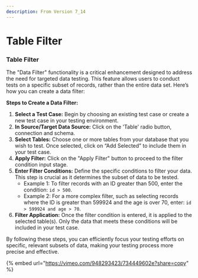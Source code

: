 ```yaml
---
description: From Version 7_14
---
```


# Table Filter

### Table Filter

The "Data Filter" functionality is a critical enhancement designed to address the need for targeted data testing. This feature allows users to conduct tests on a specific subset of records, rather than the entire data set. Here’s how you can create a data filter:

**Steps to Create a Data Filter:**

1. **Select a Test Case:** Begin by choosing an existing test case or create a new test case in your testing environment.
2. **In Source/Target Data Source:** Click on the 'Table' radio button, connection and schema.
3. **Select Tables:** Choose one or more tables from your database that you wish to test. Once selected, click on “Add Selected” to include them in your test case.
4. **Apply Filter:** Click on the "Apply Filter" button to proceed to the filter condition input stage.
5. **Enter Filter Conditions:** Define the specific conditions to filter your data. This step is crucial as it determines the subset of data to be tested.
   * Example 1: To filter records with an ID greater than 500, enter the condition: `id > 500`.
   * Example 2: For a more complex filter, such as selecting records where the ID is greater than 599924 and the age is over 70, enter: `id > 599924 and age > 70`.
6. **Filter Application:** Once the filter condition is entered, it is applied to the selected table(s). Only the data that meets these conditions will be included in your test case.

By following these steps, you can efficiently focus your testing efforts on specific, relevant subsets of data, making your testing process more precise and effective.

{% embed url="https://vimeo.com/948293423/734449602e?share=copy" %}
